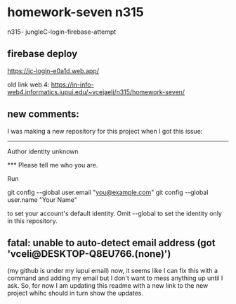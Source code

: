 # homework-seven n315
 n315- jungleC-login-firebase-attempt

## firebase deploy
https://jc-login-e0a1d.web.app/



old link web 4:
https://in-info-web4.informatics.iupui.edu/~vcejaeli/n315/homework-seven/

## new comments:

I was making a new repository for this project when I got this issue:

---
Author identity unknown

*** Please tell me who you are.

Run

  git config --global user.email "you@example.com"
  git config --global user.name "Your Name"

to set your account's default identity.
Omit --global to set the identity only in this repository.

fatal: unable to auto-detect email address (got 'vceli@DESKTOP-Q8EU766.(none)')
---

(my github is under my iupui email)
now, it seems like I can fix this with a command and adding my email but I don't want to mess anything up until I ask. So, for now I am updating this readme with a new link to the new project whihc should in turn show the updates. 
